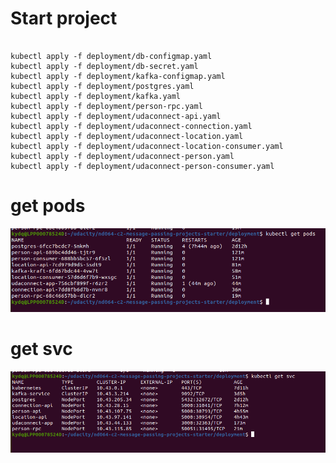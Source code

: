 # Start project

```shell

kubectl apply -f deployment/db-configmap.yaml
kubectl apply -f deployment/db-secret.yaml
kubectl apply -f deployment/kafka-configmap.yaml
kubectl apply -f deployment/postgres.yaml
kubectl apply -f deployment/kafka.yaml
kubectl apply -f deployment/person-rpc.yaml
kubectl apply -f deployment/udaconnect-api.yaml
kubectl apply -f deployment/udaconnect-connection.yaml
kubectl apply -f deployment/udaconnect-location.yaml
kubectl apply -f deployment/udaconnect-location-consumer.yaml
kubectl apply -f deployment/udaconnect-person.yaml
kubectl apply -f deployment/udaconnect-person-consumer.yaml

```

# get pods
![Alt text](pods_screenshot.png)

# get svc
![Alt text](services_screenshot.png)